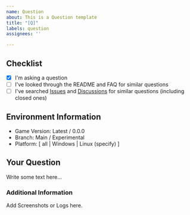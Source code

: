 ```yaml
---
name: Question
about: This is a Question template
title: "[Q]"
labels: question
assignees: ''

---
```


## Checklist
- [x] I'm asking a question
- [ ] I've looked through the README and FAQ for similar questions
- [ ] I've searched [Issues](../) and [Discussions](../../discussions) for similar questions (including closed ones)

## Environment Information
  - Game Version: Latest / 0.0.0
  - Branch: Main / Experimental
  - Platform: [ all | Windows | Linux (specify) ]

## Your Question
Write some text here...

### Additional Information
Add Screenshots or Logs here.
